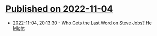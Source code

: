 # [Published on 2022-11-04](index.md)

* [2022-11-04, 20:13:30](https://lobste.rs/s/tcasnp/who_gets_last_word_on_steve_jobs_he_might) - [Who Gets the Last Word on Steve Jobs? He Might](https://www.nytimes.com/2022/10/22/technology/steve-jobs-archive.html)
